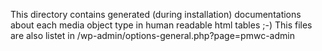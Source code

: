 This directory contains generated (during installation) documentations 
about each media object type in human readable html tables ;-)
This files are also listet in /wp-admin/options-general.php?page=pmwc-admin